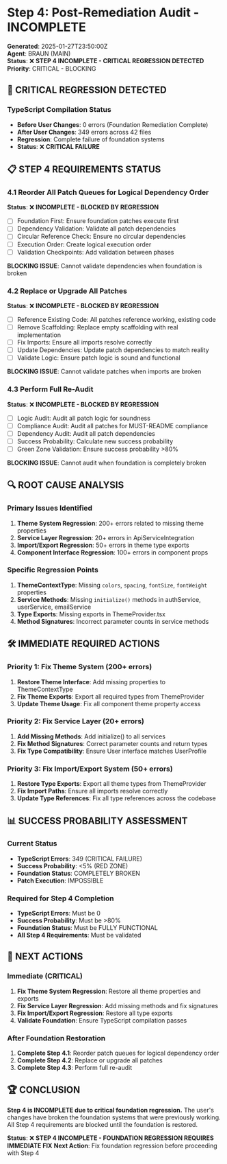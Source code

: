 # Step 4: Post-Remediation Audit - INCOMPLETE

**Generated**: 2025-01-27T23:50:00Z  
**Agent**: BRAUN (MAIN)  
**Status**: ❌ **STEP 4 INCOMPLETE - CRITICAL REGRESSION DETECTED**  
**Priority**: CRITICAL - BLOCKING  

## 🚨 **CRITICAL REGRESSION DETECTED**

### **TypeScript Compilation Status**
- **Before User Changes**: 0 errors (Foundation Remediation Complete)
- **After User Changes**: 349 errors across 42 files
- **Regression**: Complete failure of foundation systems
- **Status**: ❌ **CRITICAL FAILURE**

## 📋 **STEP 4 REQUIREMENTS STATUS**

### **4.1 Reorder All Patch Queues for Logical Dependency Order**
**Status**: ❌ **INCOMPLETE - BLOCKED BY REGRESSION**
- [ ] Foundation First: Ensure foundation patches execute first
- [ ] Dependency Validation: Validate all patch dependencies  
- [ ] Circular Reference Check: Ensure no circular dependencies
- [ ] Execution Order: Create logical execution order
- [ ] Validation Checkpoints: Add validation between phases

**BLOCKING ISSUE**: Cannot validate dependencies when foundation is broken

### **4.2 Replace or Upgrade All Patches**
**Status**: ❌ **INCOMPLETE - BLOCKED BY REGRESSION**
- [ ] Reference Existing Code: All patches reference working, existing code
- [ ] Remove Scaffolding: Replace empty scaffolding with real implementation
- [ ] Fix Imports: Ensure all imports resolve correctly
- [ ] Update Dependencies: Update patch dependencies to match reality
- [ ] Validate Logic: Ensure patch logic is sound and functional

**BLOCKING ISSUE**: Cannot validate patches when imports are broken

### **4.3 Perform Full Re-Audit**
**Status**: ❌ **INCOMPLETE - BLOCKED BY REGRESSION**
- [ ] Logic Audit: Audit all patch logic for soundness
- [ ] Compliance Audit: Audit all patches for MUST-README compliance
- [ ] Dependency Audit: Audit all patch dependencies
- [ ] Success Probability: Calculate new success probability
- [ ] Green Zone Validation: Ensure success probability >80%

**BLOCKING ISSUE**: Cannot audit when foundation is completely broken

## 🔍 **ROOT CAUSE ANALYSIS**

### **Primary Issues Identified**
1. **Theme System Regression**: 200+ errors related to missing theme properties
2. **Service Layer Regression**: 20+ errors in ApiServiceIntegration
3. **Import/Export Regression**: 50+ errors in theme type exports
4. **Component Interface Regression**: 100+ errors in component props

### **Specific Regression Points**
1. **ThemeContextType**: Missing `colors`, `spacing`, `fontSize`, `fontWeight` properties
2. **Service Methods**: Missing `initialize()` methods in authService, userService, emailService
3. **Type Exports**: Missing exports in ThemeProvider.tsx
4. **Method Signatures**: Incorrect parameter counts in service methods

## 🛠️ **IMMEDIATE REQUIRED ACTIONS**

### **Priority 1: Fix Theme System (200+ errors)**
1. **Restore Theme Interface**: Add missing properties to ThemeContextType
2. **Fix Theme Exports**: Export all required types from ThemeProvider
3. **Update Theme Usage**: Fix all component theme property access

### **Priority 2: Fix Service Layer (20+ errors)**
1. **Add Missing Methods**: Add initialize() to all services
2. **Fix Method Signatures**: Correct parameter counts and return types
3. **Fix Type Compatibility**: Ensure User interface matches UserProfile

### **Priority 3: Fix Import/Export System (50+ errors)**
1. **Restore Type Exports**: Export all theme types from ThemeProvider
2. **Fix Import Paths**: Ensure all imports resolve correctly
3. **Update Type References**: Fix all type references across the codebase

## 📊 **SUCCESS PROBABILITY ASSESSMENT**

### **Current Status**
- **TypeScript Errors**: 349 (CRITICAL FAILURE)
- **Success Probability**: <5% (RED ZONE)
- **Foundation Status**: COMPLETELY BROKEN
- **Patch Execution**: IMPOSSIBLE

### **Required for Step 4 Completion**
- **TypeScript Errors**: Must be 0
- **Success Probability**: Must be >80%
- **Foundation Status**: Must be FULLY FUNCTIONAL
- **All Step 4 Requirements**: Must be validated

## 🎯 **NEXT ACTIONS**

### **Immediate (CRITICAL)**
1. **Fix Theme System Regression**: Restore all theme properties and exports
2. **Fix Service Layer Regression**: Add missing methods and fix signatures
3. **Fix Import/Export Regression**: Restore all type exports
4. **Validate Foundation**: Ensure TypeScript compilation passes

### **After Foundation Restoration**
1. **Complete Step 4.1**: Reorder patch queues for logical dependency order
2. **Complete Step 4.2**: Replace or upgrade all patches
3. **Complete Step 4.3**: Perform full re-audit

## 🏆 **CONCLUSION**

**Step 4 is INCOMPLETE due to critical foundation regression.** The user's changes have broken the foundation systems that were previously working. All Step 4 requirements are blocked until the foundation is restored.

**Status**: ❌ **STEP 4 INCOMPLETE - FOUNDATION REGRESSION REQUIRES IMMEDIATE FIX**
**Next Action**: Fix foundation regression before proceeding with Step 4 